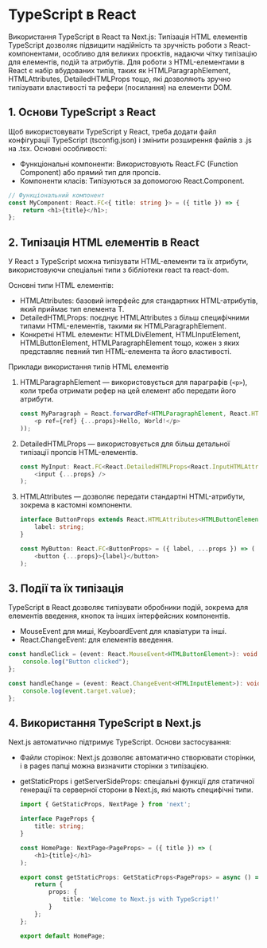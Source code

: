 # TypeScript в React

Використання TypeScript в React та Next.js: Типізація HTML елементів
TypeScript дозволяє підвищити надійність та зручність роботи з React-компонентами, особливо для великих проєктів, надаючи чітку типізацію для елементів, подій та атрибутів. Для роботи з HTML-елементами в React є набір вбудованих типів, таких як HTMLParagraphElement, HTMLAttributes, DetailedHTMLProps тощо, які дозволяють зручно типізувати властивості та рефери (посилання) на елементи DOM.

## 1. Основи TypeScript з React
Щоб використовувати TypeScript у React, треба додати файл конфігурації TypeScript (tsconfig.json) і змінити розширення файлів з .js на .tsx. Основні особливості:

- Функціональні компоненти: Використовують React.FC (Function Component) або прямий тип для пропсів.
- Компоненти класів: Типізуються за допомогою React.Component.

```typescript
// Функціональний компонент
const MyComponent: React.FC<{ title: string }> = ({ title }) => {
    return <h1>{title}</h1>;
};
```

## 2. Типізація HTML елементів в React
У React з TypeScript можна типізувати HTML-елементи та їх атрибути, використовуючи спеціальні типи з бібліотеки react та react-dom.

Основні типи HTML елементів:
- HTMLAttributes<T>: базовий інтерфейс для стандартних HTML-атрибутів, який приймає тип елемента T.
- DetailedHTMLProps: поєднує HTMLAttributes з більш специфічними типами HTML-елементів, такими як HTMLParagraphElement.
- Конкретні HTML елементи: HTMLDivElement, HTMLInputElement, HTMLButtonElement, HTMLParagraphElement тощо, кожен з яких представляє певний тип HTML-елемента та його властивості.

Приклади використання типів HTML елементів
  1. HTMLParagraphElement — використовується для параграфів (`<p>`), коли треба отримати рефер на цей елемент або передати його атрибути.
  
      ```typescript
      const MyParagraph = React.forwardRef<HTMLParagraphElement, React.HTMLAttributes<HTMLParagraphElement>>((props, ref) => (
          <p ref={ref} {...props}>Hello, World!</p>
      ));
      ```
  
  2. DetailedHTMLProps — використовується для більш детальної типізації пропсів HTML-елементів.
  
      ```typescript
      const MyInput: React.FC<React.DetailedHTMLProps<React.InputHTMLAttributes<HTMLInputElement>, HTMLInputElement>> = (props) => (
          <input {...props} />
      );
      ```
  
  3. HTMLAttributes — дозволяє передати стандартні HTML-атрибути, зокрема в кастомні компоненти.
  
      ```typescript
      interface ButtonProps extends React.HTMLAttributes<HTMLButtonElement> {
          label: string;
      }
      
      const MyButton: React.FC<ButtonProps> = ({ label, ...props }) => (
          <button {...props}>{label}</button>
      );
      ```

## 3. Події та їх типізація
TypeScript в React дозволяє типізувати обробники подій, зокрема для елементів введення, кнопок та інших інтерфейсних компонентів.

- MouseEvent для миші, KeyboardEvent для клавіатури та інші.
- React.ChangeEvent<HTMLInputElement>: для елементів введення.
```typescript
const handleClick = (event: React.MouseEvent<HTMLButtonElement>): void => {
    console.log("Button clicked");
};

const handleChange = (event: React.ChangeEvent<HTMLInputElement>): void => {
    console.log(event.target.value);
};
```

## 4. Використання TypeScript в Next.js
Next.js автоматично підтримує TypeScript. Основи застосування:

- Файли сторінок: Next.js дозволяє автоматично створювати сторінки, і в pages папці можна визначити сторінки з типізацією.
- getStaticProps і getServerSideProps: спеціальні функції для статичної генерації та серверної сторони в Next.js, які мають специфічні типи.

  ```typescript
  import { GetStaticProps, NextPage } from 'next';
  
  interface PageProps {
      title: string;
  }
  
  const HomePage: NextPage<PageProps> = ({ title }) => (
      <h1>{title}</h1>
  );
  
  export const getStaticProps: GetStaticProps<PageProps> = async () => {
      return {
          props: {
              title: 'Welcome to Next.js with TypeScript!'
          }
      };
  };
  
  export default HomePage;
  ```
